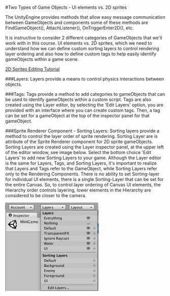 #Two Types of Game Objects - UI elements vs. 2D sprites

The UnityEngine provides methods that allow easy message communication between GameObjects and components some of these methods are FindGameObject(), AttachListener(), OnTriggerEnter2D(), etc.

It is instructive to consider 2 different categories of GameObjects that we'll work with in this course.  UI elements vs. 2D sprites, which  we need to understand how we can define custom sorting layers to control rendering layer ordering and also how to define custom tags to help easily identify gameObjects within a game scene.

[2D Sprites Editing Tutorial](https://www.youtube.com/watch?v=tp9PRN2TMy0)

###Layers:
Layers provide a means to control physics interactions between objects.  


###Tags:
Tags provide a method to add categories to gameObjects that can be used to identify gameObjects within a custom script.  Tags are also created using the Layer editor, by selecting the 'Edit Layers' option, you are provided with an interface where you can create custom tags.  Then, a tag can be set for a gameObject at the top of the inspector panel for that gameObject.

###Sprite Renderer Component - Sorting Layers:
Sorting layers provide a method to control the layer order of sprite rendering.  Sorting Layer are is attribute of the Sprite Renderer component for 2D sprite gameObjects.  Sorting Layers are created using the Layer inspector panel, at the upper left of the editor window, see image below.  Select the bottom choice 'Edit Layers' to add new Sorting Layers to your game. Although the Layer editor is the same for Layers, Tags, and Sorting Layers, it's important to realize that Layers and Tags refer to the GameObject, while Sorting Layers refer only to the Rendering Components.  There is no ability to set Sorting-layer for individual UI elements, there is a single Sorting-Layer that can be set for the entire Canvas.  So, to control layer ordering of Canvas UI elements, the Hierarchy order controls layering, lower elements in the Hierarchy are considered to be closer to the camera.

![](/assets/SortingLayer.png)





